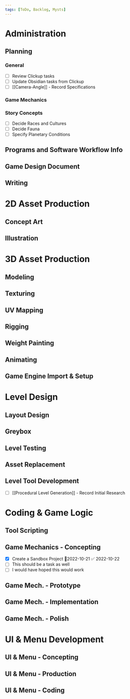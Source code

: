 ```yaml
---
tags: [ToDo, Backlog, Mysts]
---
```


# Administration
## Planning
### General
- [ ] Review Clickup tasks
- [ ] Update Obsidian tasks from Clickup
- [ ] [[Camera-Angle]] - Record Specifications
### Game Mechanics
### Story Concepts
- [ ] Decide Races and Cultures
- [ ] Decide Fauna
- [ ] Specify Planetary Conditions

## Programs and Software Workflow Info
## Game Design Document
## Writing

# 2D Asset Production
## Concept Art
## Illustration

# 3D Asset Production
## Modeling
## Texturing 
## UV Mapping
## Rigging
## Weight Painting
## Animating
## Game Engine Import & Setup

# Level Design
## Layout Design
## Greybox
## Level Testing
## Asset Replacement
## Level Tool Development
- [ ] [[Procedural Level Generation]] - Record Initial Research

# Coding & Game Logic
## Tool Scripting
## Game Mechanics - Concepting
- [x] Create a Sandbox Project 📆2022-10-21 ✅ 2022-10-22
- [ ] This should be a task as well
- [ ] I would have hoped this would work

## Game Mech. - Prototype
## Game Mech. - Implementation
## Game Mech. - Polish

# UI & Menu Development 
## UI & Menu - Concepting
## UI & Menu - Production
## UI & Menu - Coding


